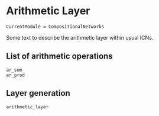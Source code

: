 # Arithmetic Layer

```@meta
CurrentModule = CompositionalNetworks
```

Some text to describe the arithmetic layer within usual ICNs.

## List of arithmetic operations

```@docs; canonical=false
ar_sum
ar_prod
```


## Layer generation

```@docs; canonical=false
arithmetic_layer
```

